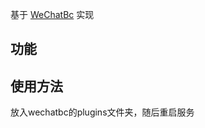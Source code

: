 基于 [WeChatBc](https://github.com/meteorOSS/WeChatBc) 实现

## 功能


## 使用方法
放入wechatbc的plugins文件夹，随后重启服务
